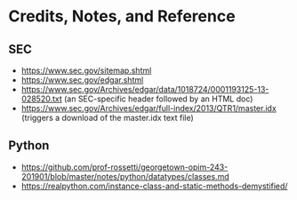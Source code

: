 # Credits, Notes, and Reference

## SEC

  + https://www.sec.gov/sitemap.shtml
  + https://www.sec.gov/edgar.shtml
  + https://www.sec.gov/Archives/edgar/data/1018724/0001193125-13-028520.txt (an SEC-specific header followed by an HTML doc)
  + https://www.sec.gov/Archives/edgar/full-index/2013/QTR1/master.idx (triggers a download of the master.idx text file)

## Python

  + https://github.com/prof-rossetti/georgetown-opim-243-201901/blob/master/notes/python/datatypes/classes.md
  + https://realpython.com/instance-class-and-static-methods-demystified/
